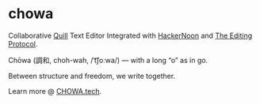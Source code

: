 # chowa
Collaborative [Quill](https://quilljs.com/) Text Editor Integrated with [HackerNoon](https://hackernoon.com) and [The Editing Protocol](https://editingprotocol.com). 

Chōwa (調和, choh-wah, /ˈt͡ʃoːwa/) — with a long “o” as in go.

Between structure and freedom, we write together. 

Learn more @ [CHOWA.tech](https://chowa.tech).
